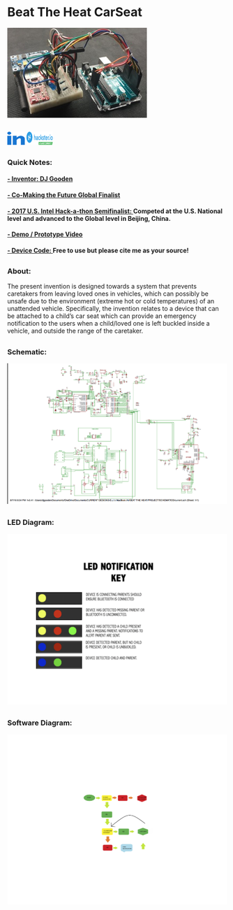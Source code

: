 # Beat The Heat CarSeat
<img src="https://github.com/Black-Inspector-Gadget/profile_content/blob/main/Beat%20The%20Heat%20CarSeat/MAIN.jpeg" />

##

<p align="left">
<a href="https://www.linkedin.com/in/deah-jonae-g-a3a79b59/" target="blank"><img align="center" src="https://github.com/Black-Inspector-Gadget/profile_content/blob/main/linked-in-image.svg" alt="D.J. Gooden" height="30" width="40" /></a>
<a href="https://www.hackster.io/Black_Inspector_Gadget/beat-the-heat-car-seat-a6ada0" target="blank"><img align="center" src="https://github.com/Black-Inspector-Gadget/profile_content/blob/main/hacksterio.png" alt="Beat The Heat Carseat" height="30" width="60" /></a> 


##

### Quick Notes:

#### [- Inventor: DJ Gooden](https://github.com/Black-Inspector-Gadget)
#### [- Co-Making the Future Global Finalist](https://www.hackster.io/Black_Inspector_Gadget/beat-the-heat-car-seat-a6ada0)     
#### [- 2017 U.S. Intel Hack-a-thon Semifinalist: ](https://www.hackster.io/contests/2017chinausyoungmakercompetition) Competed at the U.S. National level and advanced to the Global level in Beijing, China.
#### [- Demo / Prototype Video](https://youtu.be/UN9gVtCyo7g?si=lusutm2qsSUFShXt)
#### [- Device Code: ](https://github.com/Black-Inspector-Gadget/Beat-The-Heat-Carseat/tree/main/Device%20Code) Free to use but please cite me as your source!


##

### About:
The present invention is designed towards a system that prevents caretakers from leaving loved ones in vehicles, which can possibly be unsafe due to the environment (extreme hot or cold temperatures) of an unattended vehicle. Specifically, the invention relates to a device that can be attached to a child’s car seat which can provide an emergency notification to the users when a child/loved one is left buckled inside a vehicle, and outside the range of the caretaker.

##

### Schematic:
<img src="https://github.com/Black-Inspector-Gadget/profile_content/blob/main/Beat%20The%20Heat%20CarSeat/schematic.png" />

##

### LED Diagram:
<img src="https://github.com/Black-Inspector-Gadget/profile_content/blob/main/Beat%20The%20Heat%20CarSeat/BEAT%20THE%20HEAT%20CAR%20SEAT%20LED%20KEY.png" />

##

### Software Diagram:
<img src="https://github.com/Black-Inspector-Gadget/profile_content/blob/main/Beat%20The%20Heat%20CarSeat/figure_22_software_diagram_zZic9t81Ko.png" />







